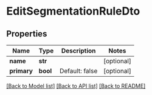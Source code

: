 # EditSegmentationRuleDto

## Properties
Name | Type | Description | Notes
------------ | ------------- | ------------- | -------------
**name** | **str** |  | [optional] 
**primary** | **bool** | Default: false | [optional] 

[[Back to Model list]](../README.md#documentation-for-models) [[Back to API list]](../README.md#documentation-for-api-endpoints) [[Back to README]](../README.md)


